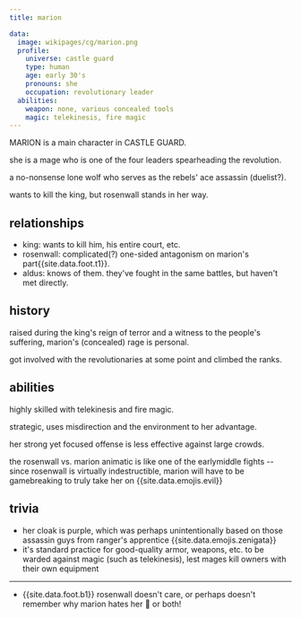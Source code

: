 ```yaml
---
title: marion

data:
  image: wikipages/cg/marion.png
  profile:
    universe: castle guard
    type: human
    age: early 30's
    pronouns: she
    occupation: revolutionary leader
  abilities:
    weapon: none, various concealed tools
    magic: telekinesis, fire magic
---
```


MARION is a main character in CASTLE GUARD.

she is a mage who is one of the four leaders spearheading the revolution.

a no-nonsense lone wolf who serves as the rebels' ace assassin (duelist?).

wants to kill the king, but rosenwall stands in her way.

## relationships

- king: wants to kill him, his entire court, etc.
- rosenwall: complicated(?) one-sided antagonism on marion's part{{site.data.foot.t1}}.
- aldus: knows of them. they've fought in the same battles, but haven't met directly.

## history

raised during the king's reign of terror and a witness to the people's suffering, marion's (concealed) rage is personal.

got involved with the revolutionaries at some point and climbed the ranks.

## abilities

highly skilled with telekinesis and fire magic.

strategic, uses misdirection and the environment to her advantage.

her strong yet focused offense is less effective against large crowds.

the rosenwall vs. marion animatic is like one of the earlymiddle fights -- since rosenwall is virtually indestructible, marion will have to be gamebreaking to truly take her on {{site.data.emojis.evil}}

## trivia

- her cloak is purple, which was perhaps unintentionally based on those assassin guys from ranger's apprentice {{site.data.emojis.zenigata}}
- it's standard practice for good-quality armor, weapons, etc. to be warded against magic (such as telekinesis), lest mages kill owners with their own equipment

---

- {{site.data.foot.b1}} rosenwall doesn't care, or perhaps doesn't remember why marion hates her 🤔 or both!
